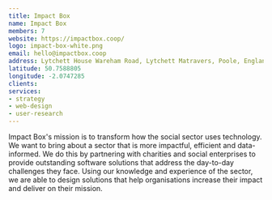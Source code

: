 ```yaml
---
title: Impact Box
name: Impact Box
members: 7
website: https://impactbox.coop/
logo: impact-box-white.png
email: hello@impactbox.coop
address: Lytchett House Wareham Road, Lytchett Matravers, Poole, England, BH16 6FA
latitude: 50.7588805
longitude: -2.0747285
clients:
services:
- strategy
- web-design
- user-research
---
```


Impact Box's mission is to transform how the social sector uses technology. We want to bring about a sector that is more impactful, efficient and data-informed. We do this by partnering with charities and social enterprises to provide outstanding software solutions that address the day-to-day challenges they face. Using our knowledge and experience of the sector, we are able to design solutions that help organisations increase their impact and deliver on their mission. 

